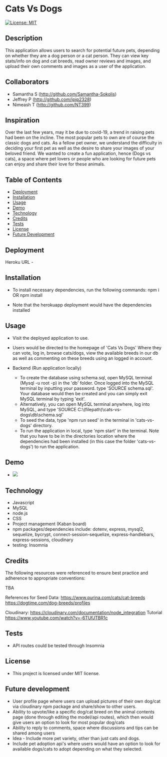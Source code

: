 # Cats Vs Dogs
[![License: MIT](https://img.shields.io/badge/License-MIT-yellow.svg)](https://opensource.org/licenses/MIT)

## Description
This application allows users to search for potential future pets, depending on whether they are a dog person or a cat person. They can view key stats/info on dog and cat breeds, read owner reviews and images, and upload their own comments and images as a user of the application.

## Collaborators
- Samantha S (http://github.com/Samantha-Sokolis)
- Jeffrey P (http://github.com/jpjp2328)
- Nimeash T (http://github.com/NT399)

## Inspiration
Over the last few years, may it be due to covid-19, a trend in raising pets had been on the incline. The most popular pets to own are of course the classic dogs and cats. As a fellow pet owner, we understand the difficulty in deciding your first pet as well as the desire to share your images of your beloved friend. We wanted to create a fun application, hence (Dogs vs cats), a space where pet lovers or people who are looking for future pets can enjoy and share their love for these animals.

## Table of Contents
- [Deployment](#deployment)
- [Installation](#installation)
- [Usage](#usage)
- [Demo](#demo)
- [Technology](#technology)
- [Credits](#credits)
- [Tests](#tests)
- [License](#license)
- [Future Development](#future-development)


## Deployment
Heroku URL - 

## Installation
- To install necessary dependencies, run the following commands:
npm i OR npm install

- Note that the herokuapp deployment would have the dependencies installed

## Usage
- Visit the deployed application to use.
- Users would be directed to the homepage of 'Cats Vs Dogs' Where they can vote, log in, browse cats/dogs, view the available breeds in our db as well as commenting on these breeds using an logged in account.

- Backend (Run application locally)
  - To create the database using schema.sql, open MySQL terminal (Mysql -u root -p) in the 'db' folder. Once logged into the MySQL terminal by inputting your password. type 'SOURCE schema.sql'. Your database would then be created and you can simply exit MySQL terminal by typing 'exit'.
  - Alternatively, you can open MySQL terminal anywhere, log into MySQL, and type 'SOURCE C:\\(filepath)\cats-vs-dogs\db\schema.sql' 
  - To seed the data, type 'npm run seed' in the terminal in 'cats-vs-dogs' directory.
  - To run the application in local, type 'npm start' in the terminal. Note that you have to be in the directories location where the dependencies had been installed (in this case the folder 'cats-vs-dogs') to run the application.

## Demo
- ![](public/images/Catsvsdogs.gif)


## Technology
- Javascript
- MySQL
- node.js
- CSS
- Project management (Kaban board)
- npm packages/dependencies include: dotenv, express, mysql2, sequelize, bycrypt, connect-session-sequelize, express-handlebars, express-sessions, cloudinary
- testing: Insomnia

## Credits

The following resources were referenced to ensure best practice and adherence to appropriate conventions:

TBA

References for Seed Data:
https://www.purina.com/cats/cat-breeds
https://dogtime.com/dog-breeds/profiles

Cloudinary:
https://cloudinary.com/documentation/node_integration
Tutorial 
https://www.youtube.com/watch?v=-6TUfJTBR1c

## Tests
- API routes could be tested through Insomnia 

## License
- This project is licensed under MIT license.

## Future development
- User profile page where users can upload pictures of their own dog/cat via cloudinary npm package and share/show to other users.
- Ability to upvote/like a specific dog/cat breed on the animal contents page (done through editing the model/api routes), which then would give users an option to look for most popular dog/cats
- Ability to reply to comments, space where discussions and tips can be shared among users
- Idea - Include more pet variety, other than just cats and dogs.
- Include pet adoption api's where users would have an option to look for available dogs/cats to adopt depending on what they selected.




